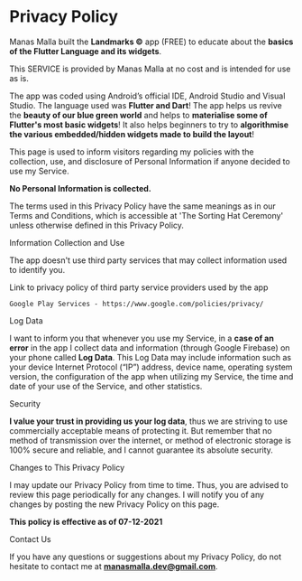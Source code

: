 # **Privacy Policy**

Manas Malla built the **Landmarks ©** app (FREE) to educate about the **basics of the Flutter Language and its widgets**.

This SERVICE is provided by Manas Malla at no cost and is intended for use as is.

The app was coded using Android’s official IDE, Android Studio and Visual Studio. The language used was **Flutter and Dart**!
The app helps us revive the **beauty of our blue green world** and helps to **materialise some of Flutter's most basic widgets**! It also helps beginners to try to **algorithmise the various embedded/hidden widgets made to build the layout**!

This page is used to inform visitors regarding my policies with the collection, use, and disclosure of Personal Information if anyone decided to use my Service.

**No Personal Information is collected.**

The terms used in this Privacy Policy have the same meanings as in our Terms and Conditions, which is accessible at 'The Sorting Hat Ceremony' unless otherwise defined in this Privacy Policy.

Information Collection and Use 

The app doesn't use third party services that may collect information used to identify you.

Link to privacy policy of third party service providers used by the app

    Google Play Services - https://www.google.com/policies/privacy/

Log Data 

I want to inform you that whenever you use my Service, in a **case of an error** in the app I collect data and information (through Google Firebase) on your phone called **Log Data**. This Log Data may include information such as your device Internet Protocol (“IP”) address, device name, operating system version, the configuration of the app when utilizing my Service, the time and date of your use of the Service, and other statistics.

Security

**I value your trust in providing us your log data**, thus we are striving to use commercially acceptable means of protecting it. But remember that no method of transmission over the internet, or method of electronic storage is 100% secure and reliable, and I cannot guarantee its absolute security.

Changes to This Privacy Policy

I may update our Privacy Policy from time to time. Thus, you are advised to review this page periodically for any changes. I will notify you of any changes by posting the new Privacy Policy on this page.

**This policy is effective as of 07-12-2021**

Contact Us

If you have any questions or suggestions about my Privacy Policy, do not hesitate to contact me at **manasmalla.dev@gmail.com**.
</body>
</html>
